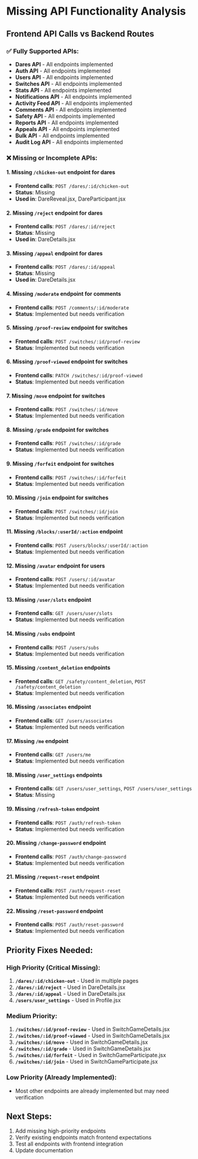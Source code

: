 # Missing API Functionality Analysis

## Frontend API Calls vs Backend Routes

### ✅ **Fully Supported APIs:**
- **Dares API** - All endpoints implemented
- **Auth API** - All endpoints implemented  
- **Users API** - All endpoints implemented
- **Switches API** - All endpoints implemented
- **Stats API** - All endpoints implemented
- **Notifications API** - All endpoints implemented
- **Activity Feed API** - All endpoints implemented
- **Comments API** - All endpoints implemented
- **Safety API** - All endpoints implemented
- **Reports API** - All endpoints implemented
- **Appeals API** - All endpoints implemented
- **Bulk API** - All endpoints implemented
- **Audit Log API** - All endpoints implemented

### ❌ **Missing or Incomplete APIs:**

#### 1. **Missing `/chicken-out` endpoint for dares**
- **Frontend calls**: `POST /dares/:id/chicken-out`
- **Status**: Missing
- **Used in**: DareReveal.jsx, DareParticipant.jsx

#### 2. **Missing `/reject` endpoint for dares**
- **Frontend calls**: `POST /dares/:id/reject`
- **Status**: Missing
- **Used in**: DareDetails.jsx

#### 3. **Missing `/appeal` endpoint for dares**
- **Frontend calls**: `POST /dares/:id/appeal`
- **Status**: Missing
- **Used in**: DareDetails.jsx

#### 4. **Missing `/moderate` endpoint for comments**
- **Frontend calls**: `POST /comments/:id/moderate`
- **Status**: Implemented but needs verification

#### 5. **Missing `/proof-review` endpoint for switches**
- **Frontend calls**: `POST /switches/:id/proof-review`
- **Status**: Implemented but needs verification

#### 6. **Missing `/proof-viewed` endpoint for switches**
- **Frontend calls**: `PATCH /switches/:id/proof-viewed`
- **Status**: Implemented but needs verification

#### 7. **Missing `/move` endpoint for switches**
- **Frontend calls**: `POST /switches/:id/move`
- **Status**: Implemented but needs verification

#### 8. **Missing `/grade` endpoint for switches**
- **Frontend calls**: `POST /switches/:id/grade`
- **Status**: Implemented but needs verification

#### 9. **Missing `/forfeit` endpoint for switches**
- **Frontend calls**: `POST /switches/:id/forfeit`
- **Status**: Implemented but needs verification

#### 10. **Missing `/join` endpoint for switches**
- **Frontend calls**: `POST /switches/:id/join`
- **Status**: Implemented but needs verification

#### 11. **Missing `/blocks/:userId/:action` endpoint**
- **Frontend calls**: `POST /users/blocks/:userId/:action`
- **Status**: Implemented but needs verification

#### 12. **Missing `/avatar` endpoint for users**
- **Frontend calls**: `POST /users/:id/avatar`
- **Status**: Implemented but needs verification

#### 13. **Missing `/user/slots` endpoint**
- **Frontend calls**: `GET /users/user/slots`
- **Status**: Implemented but needs verification

#### 14. **Missing `/subs` endpoint**
- **Frontend calls**: `POST /users/subs`
- **Status**: Implemented but needs verification

#### 15. **Missing `/content_deletion` endpoints**
- **Frontend calls**: `GET /safety/content_deletion`, `POST /safety/content_deletion`
- **Status**: Implemented but needs verification

#### 16. **Missing `/associates` endpoint**
- **Frontend calls**: `GET /users/associates`
- **Status**: Implemented but needs verification

#### 17. **Missing `/me` endpoint**
- **Frontend calls**: `GET /users/me`
- **Status**: Implemented but needs verification

#### 18. **Missing `/user_settings` endpoints**
- **Frontend calls**: `GET /users/user_settings`, `POST /users/user_settings`
- **Status**: Missing

#### 19. **Missing `/refresh-token` endpoint**
- **Frontend calls**: `POST /auth/refresh-token`
- **Status**: Implemented but needs verification

#### 20. **Missing `/change-password` endpoint**
- **Frontend calls**: `POST /auth/change-password`
- **Status**: Implemented but needs verification

#### 21. **Missing `/request-reset` endpoint**
- **Frontend calls**: `POST /auth/request-reset`
- **Status**: Implemented but needs verification

#### 22. **Missing `/reset-password` endpoint**
- **Frontend calls**: `POST /auth/reset-password`
- **Status**: Implemented but needs verification

## Priority Fixes Needed:

### High Priority (Critical Missing):
1. **`/dares/:id/chicken-out`** - Used in multiple pages
2. **`/dares/:id/reject`** - Used in DareDetails.jsx
3. **`/dares/:id/appeal`** - Used in DareDetails.jsx
4. **`/users/user_settings`** - Used in Profile.jsx

### Medium Priority:
1. **`/switches/:id/proof-review`** - Used in SwitchGameDetails.jsx
2. **`/switches/:id/proof-viewed`** - Used in SwitchGameDetails.jsx
3. **`/switches/:id/move`** - Used in SwitchGameDetails.jsx
4. **`/switches/:id/grade`** - Used in SwitchGameDetails.jsx
5. **`/switches/:id/forfeit`** - Used in SwitchGameParticipate.jsx
6. **`/switches/:id/join`** - Used in SwitchGameParticipate.jsx

### Low Priority (Already Implemented):
- Most other endpoints are already implemented but may need verification

## Next Steps:
1. Add missing high-priority endpoints
2. Verify existing endpoints match frontend expectations
3. Test all endpoints with frontend integration
4. Update documentation 